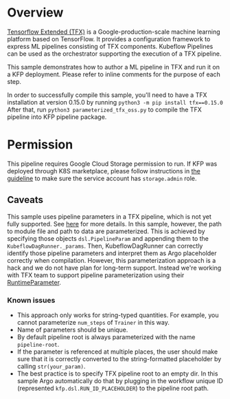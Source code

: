 # Overview

[Tensorflow Extended (TFX)](https://github.com/tensorflow/tfx) is a Google-production-scale machine
learning platform based on TensorFlow. It provides a configuration framework to express ML pipelines
consisting of TFX components. Kubeflow Pipelines can be used as the orchestrator supporting the 
execution of a TFX pipeline.

This sample demonstrates how to author a ML pipeline in TFX and run it on a KFP deployment. 
Please refer to inline comments for the purpose of each step.

In order to successfully compile this sample, you'll need to have a TFX installation at version 0.15.0
by running `python3 -m pip install tfx==0.15.0`
After that, run
`python3 parameterized_tfx_oss.py` to compile the TFX pipeline into KFP pipeline package.

# Permission

This pipeline requires Google Cloud Storage permission to run. 
If KFP was deployed through K8S marketplace, please follow instructions in [the guideline](https://github.com/kubeflow/pipelines/blob/master/manifests/gcp_marketplace/guide.md#gcp-service-account-credentials)
to make sure the service account has `storage.admin` role.

## Caveats

This sample uses pipeline parameters in a TFX pipeline, which is not yet fully supported. 
See [here](https://github.com/tensorflow/tfx/issues/362) for more details. In this sample, however,
the path to module file and path to data are parameterized. This is achieved by specifying those
objects `dsl.PipelineParam` and appending them to the `KubeflowDagRunner._params`. Then, 
KubeflowDagRunner can correctly identify those pipeline parameters and interpret them as Argo
placeholder correctly when compilation. However, this parameterization approach is a hack and 
we do not have plan for long-term support. Instead we're working with TFX team to support 
pipeline parameterization using their [RuntimeParameter](https://github.com/tensorflow/tfx/blob/46bb4f975c36ea1defde4b3c33553e088b3dc5b8/tfx/orchestration/data_types.py#L108). 
### Known issues
* This approach only works for string-typed quantities. For example, you cannot parameterize 
`num_steps` of `Trainer` in this way.
* Name of parameters should be unique.
* By default pipeline root is always parameterized with the name `pipeline-root`.
* If the parameter is referenced at multiple places, the user should
make sure that it is correctly converted to the string-formatted placeholder by
calling `str(your_param)`.
* The best practice is to specify TFX pipeline root to an empty dir. In this sample Argo automatically do that by plugging in the 
workflow unique ID (represented `kfp.dsl.RUN_ID_PLACEHOLDER`) to the pipeline root path.
